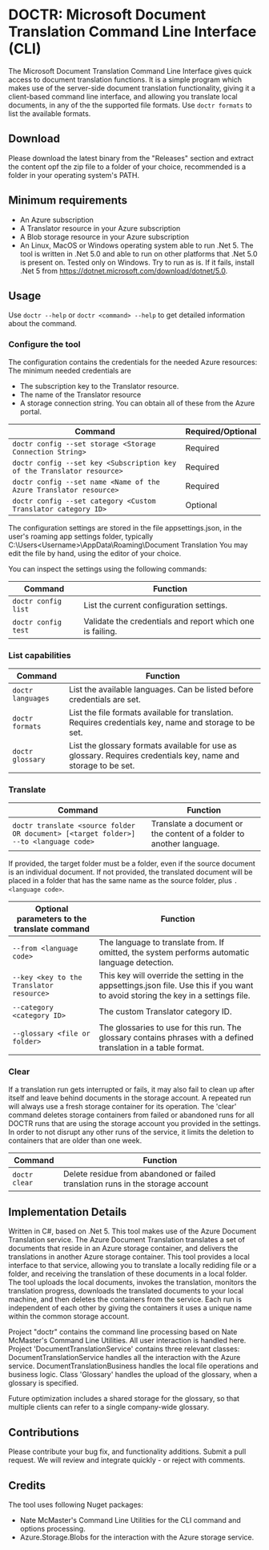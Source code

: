 # DOCTR: Microsoft Document Translation Command Line Interface (CLI)
The Microsoft Document Translation Command Line Interface gives quick access to document translation functions.
It is a simple program which makes use of the server-side document translation functionality, giving it a client-based
command line interface, and allowing you translate local documents, in any of the the supported file formats. Use `doctr formats`
to list the available formats.

## Download
Please download the latest binary from the "Releases" section and extract the content opf the zip file to a folder of your choice,
recommended is a folder in your operating system's PATH.

## Minimum requirements
- An Azure subscription
- A Translator resource in your Azure subscription
- A Blob storage resource in your Azure subscription
- An Linux, MacOS or Windows operating system able to run .Net 5. The tool is written in .Net 5.0 and able to run on other platforms that
.Net 5.0 is present on. Tested only on Windows. Try to run as is. If it fails,
install .Net 5 from https://dotnet.microsoft.com/download/dotnet/5.0.

## Usage
Use `doctr --help` or `doctr <command> --help` to get detailed information about the command.

### Configure the tool
The configuration contains the credentials for the needed Azure resources:
The minimum needed credentials are
- The subscription key to the Translator resource.
- The name of the Translator resource 
- A storage connection string.
You can obtain all of these from the Azure portal.

Command	| Required/Optional
----------------------------|-----------------------------------------
`doctr config --set storage <Storage Connection String>`	| Required	|
`doctr config --set key <Subscription key of the Translator resource>`	| Required	|
`doctr config --set name <Name of the Azure Translator resource>`	| Required	|
`doctr config --set category <Custom Translator category ID>`	| Optional	|

The configuration settings are stored in the file appsettings.json, in the user's roaming app settings folder, typically 
C:\Users\<Username>\AppData\Roaming\Document Translation
You may edit the file by hand, using the editor of your choice. 

You can inspect the settings using the following commands:

Command	| Function
----------------------------|-----------------------------------------
`doctr config list`	| List the current configuration settings.
`doctr config test`	| Validate the credentials and report which one is failing.

### List capabilities

 Command	| Function
-------------------|---------------------
`doctr languages`	| List the available languages. Can be listed before credentials are set.
`doctr formats`		| List the file formats available for translation. Requires credentials key, name and storage to be set.
`doctr glossary`		| List the glossary formats available for use as glossary. Requires credentials key, name and storage to be set.

### Translate

Command	| Function
--------|----------
`doctr translate <source folder OR document> [<target folder>] --to <language code>` | Translate a document or the content of a folder to another language.

If provided, the target folder must be a folder, even if the source document is an individual document. If not provided, the translated document will be placed in a folder
that has the same name as the source folder, plus `.<language code>`.

Optional parameters to the translate command | Function
---------------------------------------------|----------
`--from <language code>` | The language to translate from. If omitted, the system performs automatic language detection.
`--key <key to the Translator resource>` | This key will override the setting in the appsettings.json file. Use this if you want to avoid storing the key in a settings file. 
`--category <category ID>` | The custom Translator category ID.
`--glossary <file or folder>` | The glossaries to use for this run. The glossary contains phrases with a defined translation in a table format.

### Clear
If a translation run gets interrupted or fails, it may also fail to clean up after itself and leave behind documents in the storage account.
A repeated run will always use a fresh storage container for its operation. The 'clear' command deletes storage containers from failed or abandoned runs
for all DOCTR runs that are using the storage account you provided in the settings. In order to not disrupt any other runs of the service,
it limits the deletion to containers that are older than one week. 

Command	| Function
--------|---------
`doctr clear`	| Delete residue from abandoned or failed translation runs in the storage account

## Implementation Details
Written in C#, based on .Net 5. 
This tool makes use of the Azure Document Translation service. The Azure Document Translation translates a set of documents that reside in an Azure storage container,
and delivers the translations in another Azure storage container. This tool provides a local interface to that service, allowing you to translate a locally
rediding file or a folder, and receiving the translation of these documents in a local folder. The tool uploads the local documents, invokes the translation,
monitors the translation progress, downloads the translated documents to your local machine, and then deletes the containers from the service.
Each run is independent of each other by giving the containers it uses a unique name within the common storage account.

Project "doctr" contains the command line processing based on Nate McMaster's Command Line Utilities. All user interaction is handled here.
Project 'DocumentTranslationService' contains three relevant classes: DocumentTranslationService handles all the interaction with the Azure service. 
DocumentTranslationBusiness handles the local file operations and business logic. Class 'Glossary' handles the upload of the glossary, when a glossary is specified.

Future optimization includes a shared storage for the glossary, so that multiple clients can refer to a single company-wide glossary. 

## Contributions
Please contribute your bug fix, and functionality additions. Submit a pull request. We will review and integrate
quickly - or reject with comments.

## Credits
The tool uses following Nuget packages:
- Nate McMaster's Command Line Utilities for the CLI command and options processing. 
- Azure.Storage.Blobs for the interaction with the Azure storage service. 
